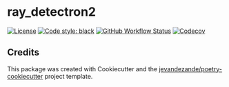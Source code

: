 # ray_detectron2

[![License](https://img.shields.io/github/license/heng2j/ray_detectron2)](https://github.com/heng2j/ray_detectron2/blob/master/LICENSE)
[![Code style: black](https://img.shields.io/badge/code%20style-black-000000.svg)](https://github.com/psf/black)
[![GitHub Workflow Status](https://img.shields.io/github/actions/workflow/status/heng2j/ray_detectron2/test.yml?branch=master)](https://github.com/heng2j/ray_detectron2/actions/)
[![Codecov](https://img.shields.io/codecov/c/github/heng2j/ray_detectron2)](https://codecov.io/gh/heng2j/ray_detectron2)


## Credits
This package was created with Cookiecutter and the [jevandezande/poetry-cookiecutter](https://github.com/jevandezande/poetry-cookiecutter) project template.
